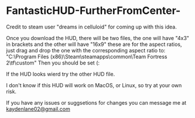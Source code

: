 # FantasticHUD-FurtherFromCenter-

Credit to steam user "dreams in celluloid" for coming
up with this idea.

Once you download the HUD, there will be two files,
the one will have "4x3" in brackets and the other will have "16x9"
these are for the aspect ratios, just drag and drop the one with the
corresponding aspect ratio to:
"C:\Program Files (x86)\Steam\steamapps\common\Team Fortress 2\tf\custom"
Then you should be set (:

If the HUD looks wierd try the other HUD file.

I don't know if this HUD will work on MacOS, or Linux, so try at your own risk.

If you have any issues or suggsetions for changes you can message me at kaydenlane02@gmail.com
